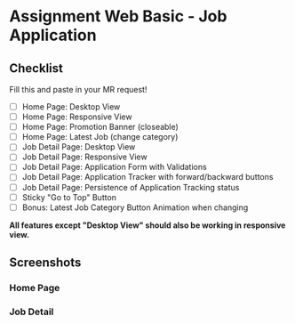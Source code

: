 # Assignment Web Basic - Job Application


## Checklist

Fill this and paste in your MR request!
- [ ] Home Page: Desktop View
- [ ] Home Page: Responsive View
- [ ] Home Page: Promotion Banner (closeable)
- [ ] Home Page: Latest Job (change category)
- [ ] Job Detail Page: Desktop View
- [ ] Job Detail Page: Responsive View
- [ ] Job Detail Page: Application Form with Validations
- [ ] Job Detail Page: Application Tracker with forward/backward buttons
- [ ] Job Detail Page: Persistence of Application Tracking status
- [ ] Sticky "Go to Top" Button
- [ ] Bonus: Latest Job Category Button Animation when changing

**All features except "Desktop View" should also be working in responsive view.**

## Screenshots

### Home Page

### Job Detail


